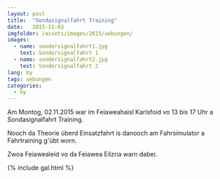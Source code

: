 ```yaml
---
layout: post
title:  "Sondasignalfahrt Training"
date:   2015-11-03
imgfolder: /assets/images/2015/uebungen/
images:
  - name: sondersignalfahrt1.jpg
    text: Sondersignalfahrt 1
  - name: sondersignalfahrt2.jpg
    text: Sondersignalfahrt 2
lang: by
tags: uebungen
categories:
  - by
---
```


Am Montog, 02.11.2015 war im Feiaweahaisl Karlsfoid vo 13 bis 17 Uhr a Sondasignalfahrt Training.

Nooch da Theorie überd Einsatzfahrt is danooch am Fahrsimulator a Fahrtraining g'übt worn.

Zwoa Feiawealeid vo da Feiawea Eilzria warn dabei.

{% include gal.html %}

